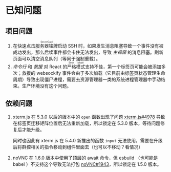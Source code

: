 # 已知问题

## 项目问题

1. 在快速点击<ruby>服务器铭牌<rp>(</rp><rt>ServerCard</rt><rp>)</rp></ruby>启动 SSH 时，如果发生消息阻塞导致一个事件没有被成功发出，那么后续事件都会卡住无法发出，导致 *主视窗* 的消息阻塞。刷新页面可以清空消息队列（等同于强制重载）。
2. *命令行* 和 *救援* 对 React 的<ruby>严格模式<rp>(</rp><rt>Strict Mode</rt><rp>)</rp></ruby>支持不佳，第一个标签页可能会被添加多次；救援的 websockify 事件会由于多次加载（它目前由标签页状态管理生命周期）导致出现僵尸进程，需要去资源管理器一类的系统进程管理器中手动结束。生产环境没有这个问题。

## 依赖问题

1. xterm.js 在 5.3.0 以后的版本中的 `open` 函数出现了问题 <Badge type="info">[xterm.js#4978]</Badge> 导致在标签页迁移矩阵位置后无法重新加载，所以锁定在 5.3.0 版本，等待问题修复后才能升级。
   
   同时也因此有 xterm.js 在 5.4.0 新推出的函数 `input` 无法使用，需要在升级后将群控相关的指令移动到组件里面去（也可以不移动？看情况）

2. noVNC 在 1.6.0 版本中使用了顶层的 await 命令，但 esbuild （也可能是 babel ）不支持这个导致无法打包 <Badge type="info">[noVNC#1943]</Badge>，所以锁定在 1.5.0 版本。

[xterm.js#4978]: https://github.com/xtermjs/xterm.js/issues/4978
[noVNC#1943]: https://github.com/novnc/noVNC/issues/1943
